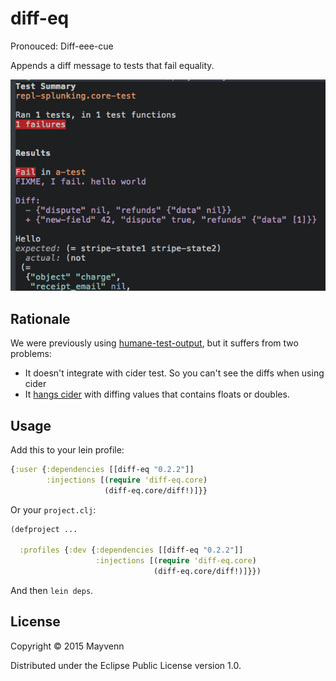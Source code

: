 # diff-eq

Pronouced: Diff-eee-cue

Appends a diff message to tests that fail equality.

![Screenshot in cider][screenshot]

## Rationale

We were previously using [humane-test-output](https://github.com/pjstadig/humane-test-output),
but it suffers from two problems:

 - It doesn't integrate with cider test. So you can't see the diffs when using cider
 - It [hangs cider](https://github.com/pjstadig/humane-test-output/issues/4) with diffing values that contains floats or doubles.

## Usage

Add this to your lein profile:

```clojure
{:user {:dependencies [[diff-eq "0.2.2"]]
        :injections [(require 'diff-eq.core)
                     (diff-eq.core/diff!)]}}
```

Or your `project.clj`:

```clojure
(defproject ...

  :profiles {:dev {:dependencies [[diff-eq "0.2.2"]]
                   :injections [(require 'diff-eq.core)
                                (diff-eq.core/diff!)]}})
```

And then `lein deps`.

## License

Copyright © 2015 Mayvenn

Distributed under the Eclipse Public License version 1.0.


[screenshot]: images/screenshot.png
